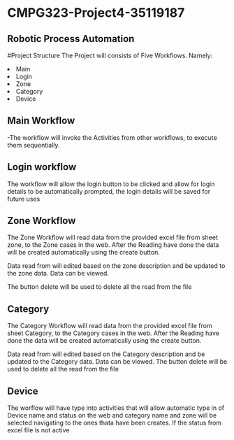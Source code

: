 # CMPG323-Project4-35119187

## Robotic Process Automation

#Project Structure
The Project will consists of Five Workflows.
Namely:

<li>Main</li>
<li>Login</li>
<li>Zone</li>
<li>Category</li>
<li>Device</li>

## Main Workflow
-The workflow will invoke the Activities from other workflows, to execute them sequentially.

## Login workflow
The workflow will allow the login button to be clicked and allow for login details to be automatically prompted, the login details will be saved for future uses

## Zone Workflow
The Zone Workflow will read data from the provided excel file from sheet zone, to the Zone cases in the web. After the Reading have done the data will be created automatically using the create button.

Data read from will edited based on the zone description and be updated to the zone data.
Data can be viewed.

The button delete will be used to delete all the read from the file

## Category
The Category Workflow will read data from the provided excel file from sheet Category, to the Category cases in the web. After the Reading have done the data will be created automatically using the create button.

Data read from will edited based on the Category description and be updated to the Category data.
Data can be viewed.
The button delete will be used to delete all the read from the file

## Device 
The worflow will have type into activities that will allow automatic type in of Device name and status on the web and category name and zone will be selected navigating to the ones thata have been creates. If the status from excel file is not active  








